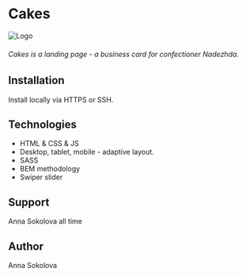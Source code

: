 # Cakes

![Logo](https://github.com/Sokolova88/Cakes/raw/main/images/favicon/favicon.png)

###### Cakes is a landing page - a business card for confectioner Nadezhda.

## Installation

Install locally via HTTPS or SSH.

## Technologies

- HTML & CSS & JS
- Desktop, tablet, mobile - adaptive layout.
- SASS
- BEM methodology
- Swiper slider

## Support

Anna Sokolova all time

## Author

Anna Sokolova
